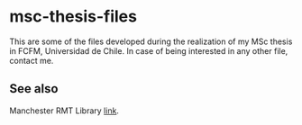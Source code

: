 # msc-thesis-files

This are some of the files developed during the realization of my MSc thesis in FCFM, Universidad de Chile. In case of being interested in any other file, contact me.

## See also

Manchester RMT Library [link](https://github.com/SirCrocker/RMT-Manchester-Library).
